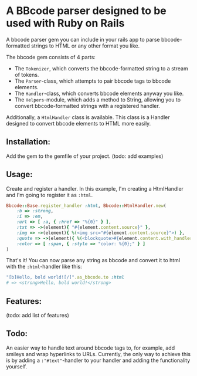 A BBcode parser designed to be used with Ruby on Rails
======================================================
A bbcode parser gem you can include in your rails app to parse bbcode-formatted
strings to HTML or any other format you like.

The bbcode gem consists of 4 parts:

- The `Tokenizer`, which converts the bbcode-formatted string to a stream of
  tokens.
- The `Parser`-class, which attempts to pair bbcode tags to bbcode elements.
- The `Handler`-class, which converts bbcode elements anyway you like.
- The `Helpers`-module, which adds a method to String, allowing you to convert
  bbcode-formatted strings with a registered handler.

Additionally, a `HtmlHandler` class is available. This class is a Handler
designed to convert bbcode elements to HTML more easily.

Installation:
-------------
Add the gem to the gemfile of your project.
(todo: add examples)

Usage:
------
Create and register a handler. In this example, I'm creating a HtmlHandler and
I'm going to register it as `:html`.

```ruby
Bbcode::Base.register_handler :html, Bbcode::HtmlHandler.new(
	:b => :strong,
	:i => :em,
	:url => [ :a, { :href => "%{0}" } ],
	:txt => ->(element){ "#{element.content.source}" },
	:img => ->(element){ %(<img src="#{element.content.source}">) },
	:quote => ->(element){ %(<blockquote>#{element.content.with_handler(quote_handler)}</blockquote>) },
	:color => [ :span, { :style => "color: %{0};" } ]
)
```

That's it! You can now parse any string as bbcode and convert it to html with
the `:html`-handler like this:

```ruby
"[b]Hello, bold world![/]".as_bbcode.to :html
# => <strong>Hello, bold world!</strong>
```

Features:
---------
(todo: add list of features)

Todo:
-----
An easier way to handle text around bbcode tags to, for example, add smileys
and wrap hyperlinks to URLs. Currently, the only way to achieve this is by
adding a `:"#text"`-handler to your handler and adding the functionality
yourself.